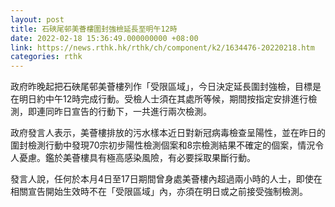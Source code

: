 ```yaml
---
layout: post
title: 石硤尾邨美薈樓圍封強檢延長至明午12時
date: 2022-02-18 15:36:49.000000000 +08:00
link: https://news.rthk.hk/rthk/ch/component/k2/1634476-20220218.htm
categories: rthk
---
```


政府昨晚起把石硤尾邨美薈樓列作「受限區域」，今日決定延長圍封強檢，目標是在明日約中午12時完成行動。受檢人士須在其處所等候，期間按指定安排進行檢測，即連同昨日宣告的行動下，一共進行兩次檢測。
 
政府發言人表示，美薈樓排放的污水樣本近日對新冠病毒檢查呈陽性，並在昨日的圍封檢測行動中發現70宗初步陽性檢測個案和8宗檢測結果不確定的個案，情況令人憂慮。鑑於美薈樓具有極高感染風險，有必要採取果斷行動。
 
發言人說，任何於本月4日至17日期間曾身處美薈樓內超過兩小時的人士，即使在相關宣告開始生效時不在「受限區域」內，亦須在明日或之前接受強制檢測。

